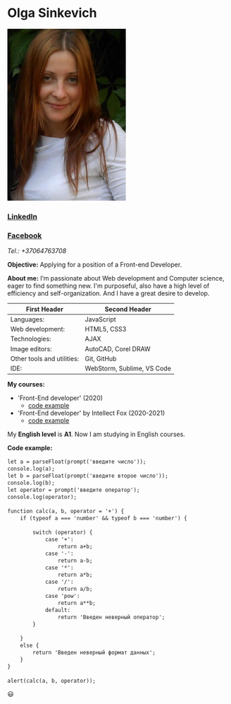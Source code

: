 # **Olga Sinkevich** #

![photo](/images/photo_1.jpg)

### **[Linkedln](https://www.linkedin.com/in/olga-sinkevich-96a7a0215/)** ###
### **[Facebook](https://https://www.facebook.com/people/%D0%9E%D0%BB%D1%8C%D0%B3%D0%B0-%D0%A1%D0%B8%D0%BD%D0%BA%D0%B5%D0%B2%D0%B8%D1%87/100000890234031/)** ###

*Tel.: +37064763708*

**Objective:** Applying for a position of a Front-end Developer.

**About me:** I’m passionate about Web development and Computer science, eager to find something new. I'm purposeful, also have a high level of efficiency and self-organization. And I have a great desire to develop.


First Header  | Second Header
------------- | -------------
Languages: | JavaScript
Web development: | HTML5, CSS3
Technologies: | AJAX
Image editors: | AutoCAD, Corel DRAW
Other tools and utilities: | Git, GitHub
IDE: | WebStorm, Sublime, VS Code

**My courses:**
+ 'Front-End developer' (2020)
    + [code example](https://github.com/Olgasinkevich/HomeWork)
+ 'Front-End developer' by Intellect Fox (2020-2021)
    + [code example](https://github.com/Olgasinkevich/if-html)

My **English level** is **А1**. Now I am studying in English courses.

**Code example:**
```
let a = parseFloat(prompt('введите число'));
console.log(a);
let b = parseFloat(prompt('введите второе число'));
console.log(b);
let operator = prompt('введите оператор');
console.log(operator);

function calc(a, b, operator = '+') {
    if (typeof a === 'number' && typeof b === 'number') {

        switch (operator) {
            case '+':
                return a+b;
            case '-':
                return a-b;
            case '*':
                return a*b;
            case '/':
                return a/b;
            case 'pow':
                return a**b;
            default:
                return 'Введен неверный оператор';
        }

    }
    else {
        return 'Введен неверный формат данных';
    }
}

alert(calc(a, b, operator));
```
:smiley: